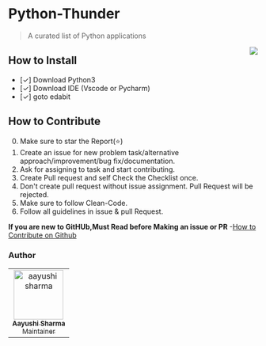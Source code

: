 # Python-Thunder
> A curated list of Python applications

<img align="right" src="https://encrypted-tbn0.gstatic.com/images?q=tbn%3AANd9GcQpoBID0m8AnhQ8FexjYT1N0_Q_59o13n9KDQ&usqp=CAU">

## How to Install

- [✓] Download Python3
- [✓] Download IDE (Vscode or Pycharm)
- [✓] goto edabit

## How to Contribute

0. Make sure to star the Report(⭐)
1. Create an issue for new problem task/alternative approach/improvement/bug fix/documentation.
2. Ask for assigning to task and start contributing.
3. Create Pull request and self Check the Checklist once.
4. Don't create pull request without issue assignment. Pull Request will be rejected.
5. Make sure to follow Clean-Code.
6. Follow all guidelines in issue & pull Request.

**If you are new to GitHUb,Must Read before Making an issue or PR** -[How to Contribute on Github](dataschool.io/how-to-contribute-on-github/)

### Author
<!-- Restrctions: Don't Change under this line-->
<!-- Contributors:List-->
<table>
    <tr>       
      <td align="center"><a href="https://github.com/aayushi-droid"><img src="https://avatars1.githubusercontent.com/u/59429424" width="100px;" alt="aayushi sharma"/><br /><sub><b>Aayushi Sharma</b></br> Maintainer</sub></a></td>        
    </tr>
</table>

